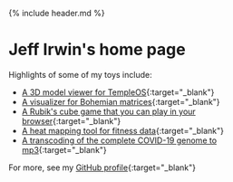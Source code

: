 
<link rel="shortcut icon" type="image/png" href="favicon.png">

<!--</div> ends .full-width that started in _includes/header.html -->

{% include header.md %}

# Jeff Irwin's home page

Highlights of some of my toys include:

- [A 3D model viewer for TempleOS](https://github.com/JeffIrwin/temple-viewer){:target="_blank"}
- [A visualizer for Bohemian matrices](https://github.com/JeffIrwin/bomat){:target="_blank"}
- [A Rubik's cube game that you can play in your browser](rubik-js/){:target="_blank"}
- [A heat mapping tool for fitness data](https://github.com/JeffIrwin/maph){:target="_blank"}
- [A transcoding of the complete COVID-19 genome to mp3](https://github.com/JeffIrwin/music-of-the-sars){:target="_blank"}

For more, see my [GitHub profile](https://github.com/JeffIrwin){:target="_blank"}

